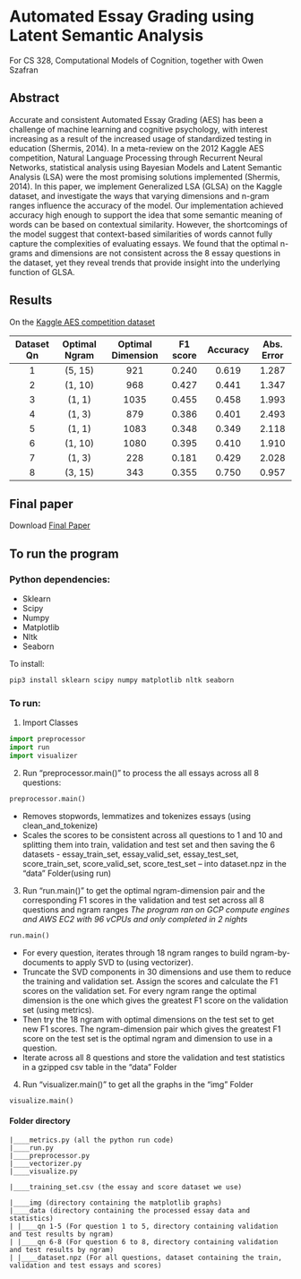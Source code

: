 # Automated Essay Grading using Latent Semantic Analysis

For CS 328, Computational Models of Cognition, together with Owen Szafran

## Abstract

Accurate and consistent Automated Essay Grading (AES) has been a challenge of machine learning and cognitive psychology, 
with interest increasing as a result of the increased usage of standardized testing in education (Shermis, 2014). 
In a meta-review on the 2012 Kaggle AES competition, Natural Language Processing through Recurrent Neural Networks, 
statistical analysis using Bayesian Models and Latent Semantic Analysis (LSA) were the most promising solutions 
implemented (Shermis, 2014). In this paper, we implement Generalized LSA (GLSA) on the Kaggle dataset, 
and investigate the ways that varying dimensions and n-gram ranges influence the accuracy of the model. 
Our implementation achieved accuracy high enough to support the idea that some semantic meaning of words 
can be based on contextual similarity. However, the shortcomings of the model suggest that context-based similarities 
of words cannot fully capture the complexities of evaluating essays. We found that the optimal n-grams and dimensions 
are not consistent across the 8 essay questions in the dataset, yet they reveal trends that provide insight into the 
underlying function of GLSA.

## Results 

On the [Kaggle AES competition dataset](https://www.kaggle.com/c/asap-aes)

| Dataset Qn | Optimal Ngram | Optimal Dimension | F1 score | Accuracy | Abs. Error |
| :--------: | :-----------: | :---------------: | :------: | :------: | :--------: |
|     1      |    (5, 15)    |        921        |  0.240   |  0.619   |   1.287    |
|     2      |    (1, 10)    |        968        |  0.427   |  0.441   |   1.347    |
|     3      |    (1, 1)     |       1035        |  0.455   |  0.458   |   1.993    |
|     4      |    (1, 3)     |        879        |  0.386   |  0.401   |   2.493    |
|     5      |    (1, 1)     |       1083        |  0.348   |  0.349   |   2.118    |
|     6      |    (1, 10)    |       1080        |  0.395   |  0.410   |   1.910    |
|     7      |    (1, 3)     |        228        |  0.181   |  0.429   |   2.028    |
|     8      |    (3, 15)    |        343        |  0.355   |  0.750   |   0.957    |

## Final paper 

Download [Final Paper](AES_paper.pdf)

## To run the program

### Python dependencies:

* Sklearn
* Scipy
* Numpy
* Matplotlib
* Nltk
* Seaborn

To install:

```python
pip3 install sklearn scipy numpy matplotlib nltk seaborn
```
### To run:

1. Import Classes

```python
import preprocessor
import run
import visualizer
```

2.	Run “preprocessor.main()” to process the all essays across all 8 questions:
```python
preprocessor.main()
```
*	Removes stopwords, lemmatizes and tokenizes essays (using clean_and_tokenize)
*	Scales the scores to be consistent across all questions to 1 and 10 and splitting them into train, validation and test set and then saving the 6 datasets - essay_train_set, essay_valid_set, essay_test_set, score_train_set, score_valid_set, score_test_set – into dataset.npz in the “data” Folder(using run)

3.	Run “run.main()” to get the optimal ngram-dimension pair and the corresponding F1 scores in the validation and test set across all 8 questions and ngram ranges
*The program ran on GCP compute engines and AWS EC2 with 96 vCPUs and only completed in 2 nights*
```python
run.main()
```
*	For every question, iterates through 18 ngram ranges to build ngram-by-documents to apply SVD to (using vectorizer).
*	Truncate the SVD components in 30 dimensions and use them to reduce the training and validation set. Assign the scores and calculate the F1 scores on the validation set. For every ngram range the optimal dimension is the one which gives the greatest F1 score on the validation set (using metrics).
*	Then try the 18 ngram with optimal dimensions on the test set to get new F1 scores. The ngram-dimension pair which gives the greatest F1 score on the test set is the optimal ngram and dimension to use in a question. 
*	Iterate across all 8 questions and store the validation and test statistics in a gzipped csv table in the “data” Folder

4.	Run “visualizer.main()” to get all the graphs in the “img” Folder
```python
visualize.main()
```

#### Folder directory

```
|____metrics.py (all the python run code)
|____run.py
|____preprocessor.py
|____vectorizer.py
|____visualize.py

|____training_set.csv (the essay and score dataset we use)

|____img (directory containing the matplotlib graphs)
|____data (directory containing the processed essay data and statistics)
| |____qn 1-5 (For question 1 to 5, directory containing validation and test results by ngram)
| |____qn 6-8 (For question 6 to 8, directory containing validation and test results by ngram)
| |____dataset.npz (For all questions, dataset containing the train, validation and test essays and scores)
```